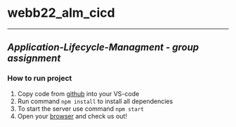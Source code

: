 # webb22_alm_cicd
---
## *Application-Lifecycle-Managment - group assignment*
### How to run project
1. Copy code from [github](https://github.com/Darkshiira/webb22_alm_cicd) into your VS-code
2. Run command  ```npm install``` to install all dependencies
3. To start the server use command ```npm start```
4. Open your [browser](localhost:3000) and check us out!